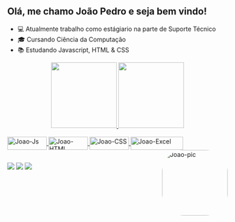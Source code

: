 ## Olá, me chamo João Pedro e seja bem vindo!

- 💻 Atualmente trabalho como estágiario na parte de Suporte Técnico
- 🎓 Cursando Ciência da Computação
- 📚 Estudando Javascript, HTML & CSS

<div align="center">
  <a href="https://github.com/joaopanza">
  <img height="150em" src="https://github-readme-stats.vercel.app/api?username=joaopanza&show_icons=true&theme=react&include_all_commits=true&count_private=true"/>
  <img height="150em" src="https://github-readme-stats.vercel.app/api/top-langs/?username=joaopanza&layout=compact&langs_count=7&theme=react"/>
</div>
<div style="display: inline_block"><br>
  <img align="center" alt="Joao-Js" height="30" width="90" src="https://img.shields.io/badge/JavaScript-F7DF1E?style=for-the-badge&logo=javascript&logoColor=black">
  <img align="center" alt="Joao-HTML" height="30" width="90" src="https://img.shields.io/badge/HTML-239120?style=for-the-badge&logo=html5&logoColor=white">
  <img align="center" alt="Joao-CSS" height="30" width="90" src="https://img.shields.io/badge/CSS-239120?&style=for-the-badge&logo=css3&logoColor=white">
  <img align="center" alt="Joao-Excel" height="30" width="120" src="https://img.shields.io/badge/Microsoft_Office-D83B01?style=for-the-badge&logo=microsoft-office&logoColor=white">
  <img align="right" alt="Joao-pic" height="150" style="border-radius:50px;" src="https://c.tenor.com/zWLzYDsUprAAAAAC/anime-boy.gif?width=676&height=676">
</div>

  ##

<div> 
  <a href="https://instagram.com/joaopanza" target="_blank"><img src="https://img.shields.io/badge/-Instagram-%23E4405F?style=for-the-badge&logo=instagram&logoColor=white" target="_blank"></a>
 <a href = "mailto:joao.panza@gmail.com"><img src="https://img.shields.io/badge/-Gmail-%23333?style=for-the-badge&logo=gmail&logoColor=white" target="_blank"></a>
  <a href="https://www.linkedin.com/in/joao-pedro-panza-09755a187" target="_blank"><img src="https://img.shields.io/badge/-LinkedIn-%230077B5?style=for-the-badge&logo=linkedin&logoColor=white" target="_blank"></a> 
 
  </div>
